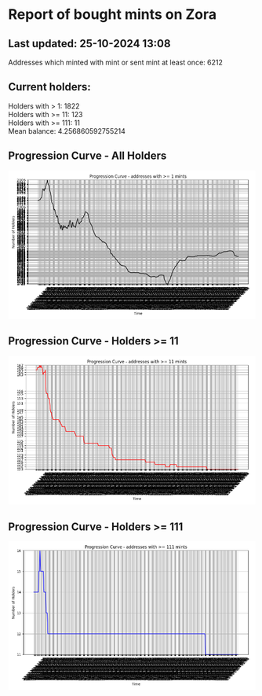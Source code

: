 # Report of bought mints on Zora
## Last updated: 25-10-2024 13:08
Addresses which minted with mint or sent mint at least once: 6212

## Current holders:
Holders with > 1: 1822  
Holders with >= 11: 123  
Holders with >= 111: 11  
Mean balance: 4.256860592755214  

## Progression Curve - All Holders
![addresses with >= 1 mint](progression_curve_all.png)
## Progression Curve - Holders >= 11
![addresses with >= 11 mints](progression_curve_gt_11.png)
## Progression Curve - Holders >= 111
![addresses with >= 111 mints](progression_curve_gt_111.png)
